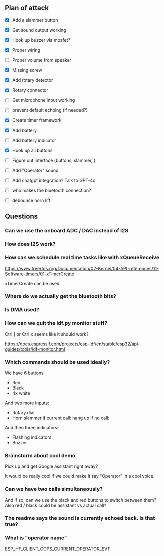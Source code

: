 ## Plan of attack
* [x] Add a slammer button
* [x] Get sound output working
* [x] Hook up buzzer via mosfet?
* [x] Proper wiring
* [ ] Proper volume from speaker
* [x] Missing screw
* [x] Add rotary detector
* [x] Rotary connector
* [ ] Get microphone input working
* [ ] prevent default echoing (if needed?)
* [x] Create timer framework
* [x] Add battery
* [ ] Add battery indicator
* [x] Hook up all buttons
* [ ] Figure out interface (buttons, slammer, )
* [ ] Add "Operator" sound
* [ ] Add chatgpt integration? Talk to GPT-4o
* [ ] who makes the bluetooth connection?
* [ ] debounce horn lift


## Questions
### Can we use the onboard ADC / DAC instead of I2S

### How does I2S work?


### How can we schedule real time tasks like with xQueueReceive
https://www.freertos.org/Documentation/02-Kernel/04-API-references/11-Software-timers/01-xTimerCreate

xTimerCreate can be used.

### Where do we actually get the bluetooth bits?

### Is DMA used?

### How can we quit the idf.py monitor stuff?

Ctrl ]
or Ctrl x seems like it should work?

https://docs.espressif.com/projects/esp-idf/en/stable/esp32/api-guides/tools/idf-monitor.html



### Which commands should be used ideally?

We have 6 buttons
- Red
- Black
- 4x white

And two more inputs:
- Rotary dial
- Horn slammer
    if current call: hang up
    if no call: 

And then three indicators:
- Flashing indicators
- Buzzer


### Brainstorm about cool demo

Pick up and get Google assistant right away?

It would be really cool if we could make it say "Operator" in a cool voice.

### Can we have two calls simultaneously?
And if so, can we use the black and red buttons to switch between them?
Also red / black could be assistant vs actual call?




### The readme says the sound is currently echoed back. Is that true?




### What is "operator name"
ESP_HF_CLIENT_COPS_CURRENT_OPERATOR_EVT


